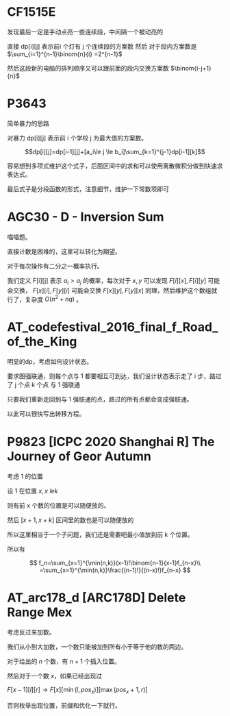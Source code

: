 # CF1515E

发现最后一定是手动点亮一些连续段，中间隔一个被动亮的

直接 dp[i][j] 表示前i 个灯有 j 个连续段的方案数 然后 对于段内方案数是 $\sum_{i=1}^{n-1}\binom{n}{i} =2^{n-1}$

然后这段新的电脑的排列顺序又可以跟前面的段内交换方案数 $\binom{i-j+1}{n}$ 

# P3643

简单暴力的思路

对暴力 dp[i][j] 表示前 i 个学校 j 为最大值的方案数。

$$dp[i][j]=dp[i-1][j]+[a_i\le j \le b_i]\sum_{k=1}^{j-1}dp[i-1][k]$$

容易想到多项式维护这个式子，后面区间中的求和可以使用离散微积分做到快速求表达式。

最后式子是分段函数的形式，注意细节，维护一下常数项即可


# AGC30 - D - Inversion Sum

喵喵题。

直接计数是困难的，这里可以转化为期望。

对于每次操作有二分之一概率执行。

我们定义 F[i][j] 表示 $a_i>a_j$ 的概率，每次对于 $x,y$ 可以发现 $F[i][x],F[i][y]$ 可能会交换， $F[x][i],F[y][i]$ 可能会交换 $F[x][y],F[y][x]$ 同理，然后维护这个数组就行了，复杂度 $O(n^2+nq)$ 。

# AT_codefestival_2016_final_f_Road_of_the_King

明显的dp，考虑如何设计状态。

要求图强联通，则每个点与 1 都要相互可到达，我们设计状态表示走了 i 步，路过了 j 个点 k 个点 与 1 强联通

只要我们重新走回到与 1 强联通的点，路过的所有点都会变成强联通。

以此可以很快写出转移方程。

# P9823 [ICPC 2020 Shanghai R] The Journey of Geor Autumn

考虑 1 的位置

设 1 在位置 $x,x\ le k$ 

则有前 x 个数的位置是可以随便放的。

然后 $[x+1,x+k]$ 区间里的数也是可以随便放的

所以这里相当于一个子问题，我们还是需要吧最小值放到前 k 个位置。

所以有 

$$
f_n=\sum_{x=1}^{\min(n,k)}(x-1)!\binom{n-1}{x-1}f_{n-x}\\
=\sum_{x=1}^{\min(n,k)}\frac{(n-1)!}{(n-x)!}f_{n-x}
$$

# AT_arc178_d [ARC178D] Delete Range Mex

考虑反过来加数。

我们从小到大加数，一个数只能被加到所有小于等于他的数的两边。

对于给出的 $n$ 个数，有 $n+1$ 个插入位置。

然后对于一个数 $x$，如果已经出现过

$F[x-1][l][r]\to F[x][\min(l,pos_x)][\max(pos_x+1,r)]$

否则枚举出现位置，前缀和优化一下就行。